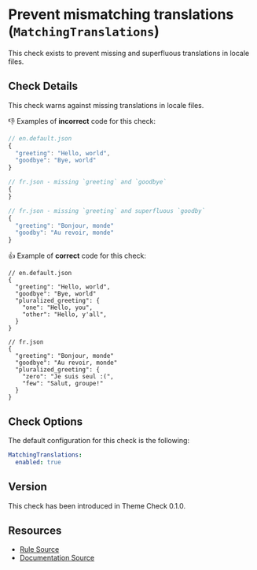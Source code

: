 # Prevent mismatching translations (`MatchingTranslations`)

This check exists to prevent missing and superfluous translations in locale files.

## Check Details

This check warns against missing translations in locale files.

:-1: Examples of **incorrect** code for this check:

```js
// en.default.json
{
  "greeting": "Hello, world",
  "goodbye": "Bye, world"
}

// fr.json - missing `greeting` and `goodbye`
{
}

// fr.json - missing `greeting` and superfluous `goodby`
{
  "greeting": "Bonjour, monde"
  "goodby": "Au revoir, monde"
}
```

:+1: Example of **correct** code for this check:

```liquid
// en.default.json
{
  "greeting": "Hello, world",
  "goodbye": "Bye, world"
  "pluralized_greeting": {
    "one": "Hello, you",
    "other": "Hello, y'all",
  }
}

// fr.json
{
  "greeting": "Bonjour, monde"
  "goodbye": "Au revoir, monde"
  "pluralized_greeting": {
    "zero": "Je suis seul :(",
    "few": "Salut, groupe!"
  }
}
```

## Check Options

The default configuration for this check is the following:

```yaml
MatchingTranslations:
  enabled: true
```

## Version

This check has been introduced in Theme Check 0.1.0.

## Resources

- [Rule Source][codesource]
- [Documentation Source][docsource]

[codesource]: /lib/theme_check/checks/matching_translations.rb
[docsource]: /docs/checks/matching_translations.md
